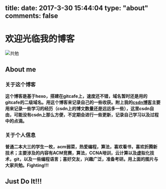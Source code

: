 title: 
date: 2017-3-30 15:44:04
type: "about"
comments: false
---

# **欢迎光临我的博客**
![共勉][1]
## **About me**
### **关于这个博客**
**这个博客是基于hexo，搭建在gitcafe上，速度还不错，域名暂时还是用的gitcafe的二级域名。用这个博客来记录自己的一些收获。附上我的[csdn博客](http://blog.csdn.net/whjkm)主要用来记录一些学习的经历（csdn上的博文数量还是远远多一些），这里csdn自由，可能没有csdn上那么方便，不定期会进行一些更新，记录自己学习以及过程中的点滴。**
### **关于个人信息**
**普通二本大三的学生一枚，acm弱菜，热爱编程，算法，喜欢看书，喜欢折腾新技术；主要涉及的内容有ACM竞赛，算法，CCNA培训，云计算以及虚拟化技术，git，以及一些编程语言；喜好交友，兴趣广泛，准备考研。用上面的图片与大家共勉。Fighting!!!**

## **Just Do It!!!**


  [1]: http://dn-whjkm.qbox.me/9279263e8050deb94a212bbc53a53985.jpeg

